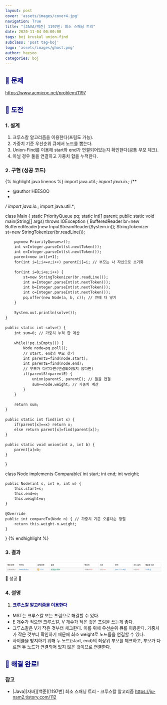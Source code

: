 ```yaml
---
layout: post
cover: 'assets/images/cover4.jpg'
navigation: True
title: "[JAVA/백준] 1197번: 최소 스패닝 트리"
date: 2020-11-04 00:00:00
tags: boj kruskal union-find
subclass: 'post tag-boj'
logo: 'assets/images/ghost.png'
author: heesoo
categories: boj
---
```

## <span style="color:navy">👀 문제</span>
<https://www.acmicpc.net/problem/1197>

## <span style="color:navy">👊 도전</span>

### 1. 설계
1. 크루스칼 알고리즘을 이용한다(프림도 가능).
2. 가중치 기준 우선순위 큐에서 노드를 뽑는다.
3. Union-Find를 이용해 start와 end가 연결되어있는지 확인한다(공통 부모 체크).
4. 아닐 경우 둘을 연결하고 가중치 합을 누적한다.

### 2. 구현 (성공 코드)
{% highlight java linenos %}
import java.util.*;
import java.io.*;
/**
 * @author HEESOO
 *
 */
import java.io.*;
import java.util.*;

class Main {
	static PriorityQueue<Node> pq;
	static int[] parent;
	public static void main(String[] args) throws IOException {
		BufferedReader br=new BufferedReader(new InputStreamReader(System.in));
		StringTokenizer st=new StringTokenizer(br.readLine());
		
		pq=new PriorityQueue<>();
		int v=Integer.parseInt(st.nextToken());
		int e=Integer.parseInt(st.nextToken());
		parent=new int[v+1];
		for(int i=1;i<=v;i++) parent[i]=i; // 부모는 나 자신으로 초기화
		
		for(int i=0;i<e;i++) {
			st=new StringTokenizer(br.readLine());
			int a=Integer.parseInt(st.nextToken());
			int b=Integer.parseInt(st.nextToken());
			int c=Integer.parseInt(st.nextToken());
			pq.offer(new Node(a, b, c)); // 큐에 다 넣기
		}
		
		System.out.println(solve());
	}
	
	public static int solve() {
		int sum=0; // 가중치 누적 합 계산
		
		while(!pq.isEmpty()) {
			Node node=pq.poll();
			// start, end의 부모 찾기
			int parentS=find(node.start);
			int parentE=find(node.end);
			// 부모가 다르다면(연결되어있지 않다면)
			if(parentS!=parentE) {
				union(parentS, parentE); // 둘을 연결
				sum+=node.weight; // 가중치 계산
			}
		}
		
		return sum;
	}
	
	public static int find(int x) {
		if(parent[x]==x) return x;
		else return parent[x]=find(parent[x]);
	}
	
	public static void union(int a, int b) {
		parent[a]=b;
	}
}

class Node implements Comparable<Node>{
	int start;
	int end;
	int weight;
	
	public Node(int s, int e, int w) {
		this.start=s;
		this.end=e;
		this.weight=w;
	}
	
	@Override
	public int compareTo(Node n) { // 가중치 기준 오름차순 정렬
		return this.weight-n.weight;
	}
}
{% endhighlight %}

### 3. 결과
![실행결과](./assets/images/201104_3.PNG)
🤟 성공 🤟  


### 4. 설명
1. **<span style="color:navy">크루스칼 알고리즘을 이용한다</span>**  
- MST는 크루스칼 또는 프림으로 해결할 수 있다.
- E 개수가 적으면 크루스칼, V 개수가 적은 것은 프림을 쓰는게 좋다.
- 크루스칼은 V가 작은 것부터 체크한다. 이를 위해 우선순위 큐를 이용한다. 가중치가 작은 것부터 확인하기 때문에 최소 weight로 노드들을 연결할 수 있다.
- 사이클을 방지하기 위해 두 노드(start, end)의 최상위 부모를 체크하고, 부모가 다르면 두 노드가 연결되어 있지 않은 것이므로 연결한다.

## <span style="color:navy">👏 해결 완료!</span>

### 참고
- [Java][자바][백준][1197번] 최소 스패닝 트리 - 크루스칼 알고리즘 <https://ju-nam2.tistory.com/112>